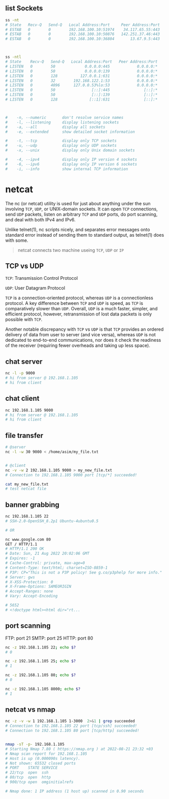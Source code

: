 ## list Sockets
```bash
ss -nt
# State   Recv-Q   Send-Q   Local Address:Port     Peer Address:Port
# ESTAB   0        0        192.168.100.10:51974    34.117.65.55:443
# ESTAB   0        0        192.168.100.10:50876   142.251.37.46:443
# ESTAB   0        0        192.168.100.10:36804       13.67.9.5:443



ss -ntl
# State    Recv-Q   Send-Q   Local Address:Port   Peer Address:Port
# LISTEN   0        50             0.0.0.0:445            0.0.0.0:*
# LISTEN   0        50             0.0.0.0:139            0.0.0.0:*
# LISTEN   0        128          127.0.0.1:631            0.0.0.0:*
# LISTEN   0        32        192.168.122.1:53            0.0.0.0:*
# LISTEN   0        4096      127.0.0.53%lo:53            0.0.0.0:*
# LISTEN   0        50                [::]:445               [::]:*
# LISTEN   0        50                [::]:139               [::]:*
# LISTEN   0        128              [::1]:631               [::]:*



#    -n, --numeric       don't resolve service names
#    -l, --listening     display listening sockets
#    -a, --all           display all sockets
#    -e, --extended      show detailed socket information

#    -t, --tcp           display only TCP sockets
#    -u, --udp           display only UDP sockets
#    -x, --unix          display only Unix domain sockets

#    -4, --ipv4          display only IP version 4 sockets
#    -6, --ipv6          display only IP version 6 sockets
#    -i, --info          show internal TCP information
```



# netcat 
The nc (or netcat) utility is used for just about anything under the sun 
involving `TCP`, `UDP`, or UNIX-domain sockets.  It can open `TCP` connections, 
send `UDP` packets, listen on arbitrary `TCP` and `UDP` ports, do port scanning, 
and deal with both IPv4 and IPv6.  

Unlike telnet(1), nc scripts nicely, and separates error messages onto 
standard error instead of sending them to standard output, as telnet(1) 
does with some.

> netcat connects two machine useing `TCP`, `UDP` or `IP`

## TCP vs UDP
`TCP`: Transmission Control Protocol

`UDP`: User Datagram Protocol

`TCP` is a connection-oriented protocol, whereas `UDP` is a connectionless protocol. 
A key difference between `TCP` and `UDP` is speed, as `TCP` is comparatively slower 
than `UDP`. Overall, `UDP` is a much faster, simpler, and efficient protocol, 
however, retransmission of lost data packets is only possible with `TCP`. 

Another notable discrepancy with `TCP` vs `UDP` is that `TCP` provides an 
ordered delivery of data from user to server (and vice versa), whereas 
`UDP` is not dedicated to end-to-end communications, nor does it check 
the readiness of the receiver (requiring fewer overheads and taking 
up less space).  


## chat server
```bash
nc -l -p 9000
# hi from server @ 192.168.1.105
# hi from client
```


## chat client
```bash
nc 192.168.1.105 9000
# hi from server @ 192.168.1.105
# hi from client
```


## file transfer
```bash
# @server
nc -l -w 30 9000 < /home/asim/my_file.txt


# @client
nc -v -w 2 192.168.1.105 9000 > my_new_file.txt
# Connection to 192.168.1.105 9000 port [tcp/*] succeeded!

cat my_new_file.txt 
# test netcat file
```


## banner grabbing
```bash
nc 192.168.1.105 22
# SSH-2.0-OpenSSH_8.2p1 Ubuntu-4ubuntu0.5

# OR

nc www.google.com 80
GET / HTTP/1.1 
# HTTP/1.1 200 OK
# Date: Sun, 21 Aug 2022 20:02:06 GMT
# Expires: -1
# Cache-Control: private, max-age=0
# Content-Type: text/html; charset=ISO-8859-1
# P3P: CP="This is not a P3P policy! See g.co/p3phelp for more info."
# Server: gws
# X-XSS-Protection: 0
# X-Frame-Options: SAMEORIGIN
# Accept-Ranges: none
# Vary: Accept-Encoding

# 5652
# <!doctype html><html dir="rt...
```


## port scanning
FTP:  port 21
SMTP: port 25
HTTP: port 80


```bash
nc -z 192.168.1.105 22; echo $?
# 0

nc -z 192.168.1.105 25; echo $?
# 1

nc -z 192.168.1.105 80; echo $?
# 0

nc -z 192.168.1.105 8000; echo $?
# 1
```


## netcat vs nmap
```bash
nc -z -v -w 1 192.168.1.105 1-3000  2>&1 | grep succeeded
# Connection to 192.168.1.105 22 port [tcp/ssh] succeeded!
# Connection to 192.168.1.105 80 port [tcp/http] succeeded!


nmap -sT -p- 192.168.1.105
# Starting Nmap 7.80 ( https://nmap.org ) at 2022-08-21 23:32 +03
# Nmap scan report for 192.168.1.105
# Host is up (0.000090s latency).
# Not shown: 65532 closed ports
# PORT    STATE SERVICE
# 22/tcp  open  ssh
# 80/tcp  open  http
# 900/tcp open  omginitialrefs

# Nmap done: 1 IP address (1 host up) scanned in 0.90 seconds
```

